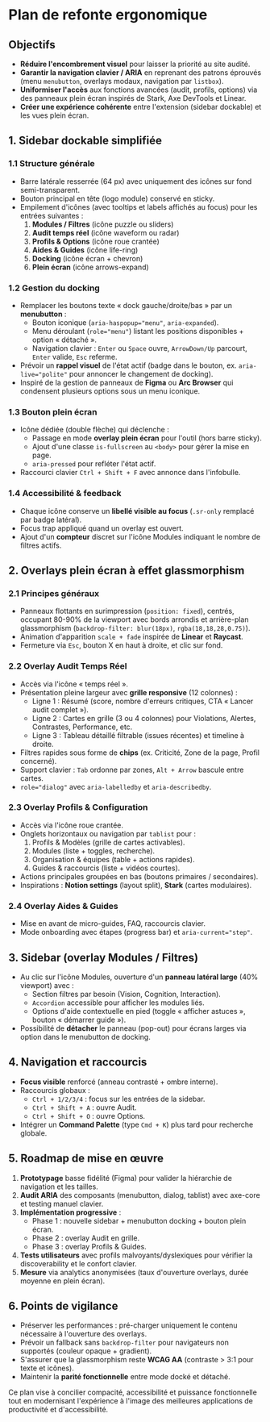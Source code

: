 # Plan de refonte ergonomique

## Objectifs
- **Réduire l'encombrement visuel** pour laisser la priorité au site audité.
- **Garantir la navigation clavier / ARIA** en reprenant des patrons éprouvés (menu `menubutton`, overlays modaux, navigation par `listbox`).
- **Uniformiser l'accès** aux fonctions avancées (audit, profils, options) via des panneaux plein écran inspirés de Stark, Axe DevTools et Linear.
- **Créer une expérience cohérente** entre l'extension (sidebar dockable) et les vues plein écran.

## 1. Sidebar dockable simplifiée

### 1.1 Structure générale
- Barre latérale resserrée (64 px) avec uniquement des icônes sur fond semi-transparent.
- Bouton principal en tête (logo module) conservé en sticky.
- Empilement d'icônes (avec tooltips et labels affichés au focus) pour les entrées suivantes :
  1. **Modules / Filtres** (icône puzzle ou sliders)
  2. **Audit temps réel** (icône waveform ou radar)
  3. **Profils & Options** (icône roue crantée)
  4. **Aides & Guides** (icône life-ring)
  5. **Docking** (icône écran + chevron)
  6. **Plein écran** (icône arrows-expand)

### 1.2 Gestion du docking
- Remplacer les boutons texte « dock gauche/droite/bas » par un **menubutton** :
  - Bouton iconique (`aria-haspopup="menu"`, `aria-expanded`).
  - Menu déroulant (`role="menu"`) listant les positions disponibles + option « détaché ».
  - Navigation clavier : `Enter` ou `Space` ouvre, `ArrowDown/Up` parcourt, `Enter` valide, `Esc` referme.
- Prévoir un **rappel visuel** de l'état actif (badge dans le bouton, ex. `aria-live="polite"` pour annoncer le changement de docking).
- Inspiré de la gestion de panneaux de **Figma** ou **Arc Browser** qui condensent plusieurs options sous un menu iconique.

### 1.3 Bouton plein écran
- Icône dédiée (double flèche) qui déclenche :
  - Passage en mode **overlay plein écran** pour l'outil (hors barre sticky).
  - Ajout d'une classe `is-fullscreen` au `<body>` pour gérer la mise en page.
  - `aria-pressed` pour refléter l'état actif.
- Raccourci clavier `Ctrl + Shift + F` avec annonce dans l'infobulle.

### 1.4 Accessibilité & feedback
- Chaque icône conserve un **libellé visible au focus** (`.sr-only` remplacé par badge latéral).
- Focus trap appliqué quand un overlay est ouvert.
- Ajout d'un **compteur** discret sur l'icône Modules indiquant le nombre de filtres actifs.

## 2. Overlays plein écran à effet glassmorphism

### 2.1 Principes généraux
- Panneaux flottants en surimpression (`position: fixed`), centrés, occupant 80-90% de la viewport avec bords arrondis et arrière-plan glassmorphism (`backdrop-filter: blur(18px)`, `rgba(18,18,28,0.75)`).
- Animation d'apparition `scale + fade` inspirée de **Linear** et **Raycast**.
- Fermeture via `Esc`, bouton X en haut à droite, et clic sur fond.

### 2.2 Overlay Audit Temps Réel
- Accès via l'icône « temps réel ».
- Présentation pleine largeur avec **grille responsive** (12 colonnes) :
  - Ligne 1 : Résumé (score, nombre d'erreurs critiques, CTA « Lancer audit complet »).
  - Ligne 2 : Cartes en grille (3 ou 4 colonnes) pour Violations, Alertes, Contrastes, Performance, etc.
  - Ligne 3 : Tableau détaillé filtrable (issues récentes) et timeline à droite.
- Filtres rapides sous forme de **chips** (ex. Criticité, Zone de la page, Profil concerné).
- Support clavier : `Tab` ordonne par zones, `Alt + Arrow` bascule entre cartes.
- `role="dialog"` avec `aria-labelledby` et `aria-describedby`.

### 2.3 Overlay Profils & Configuration
- Accès via l'icône roue crantée.
- Onglets horizontaux ou navigation par `tablist` pour :
  1. Profils & Modèles (grille de cartes activables).
  2. Modules (liste + toggles, recherche).
  3. Organisation & équipes (table + actions rapides).
  4. Guides & raccourcis (liste + vidéos courtes).
- Actions principales groupées en bas (boutons primaires / secondaires).
- Inspirations : **Notion settings** (layout split), **Stark** (cartes modulaires).

### 2.4 Overlay Aides & Guides
- Mise en avant de micro-guides, FAQ, raccourcis clavier.
- Mode onboarding avec étapes (progress bar) et `aria-current="step"`.

## 3. Sidebar (overlay Modules / Filtres)

- Au clic sur l'icône Modules, ouverture d'un **panneau latéral large** (40% viewport) avec :
  - Section filtres par besoin (Vision, Cognition, Interaction).
  - `Accordion` accessible pour afficher les modules liés.
  - Options d'aide contextuelle en pied (toggle « afficher astuces », bouton « démarrer guide »).
- Possibilité de **détacher** le panneau (pop-out) pour écrans larges via option dans le menubutton de docking.

## 4. Navigation et raccourcis

- **Focus visible** renforcé (anneau contrasté + ombre interne).
- Raccourcis globaux :
  - `Ctrl + 1/2/3/4` : focus sur les entrées de la sidebar.
  - `Ctrl + Shift + A` : ouvre Audit.
  - `Ctrl + Shift + O` : ouvre Options.
- Intégrer un **Command Palette** (type `Cmd + K`) plus tard pour recherche globale.

## 5. Roadmap de mise en œuvre

1. **Prototypage** basse fidélité (Figma) pour valider la hiérarchie de navigation et les tailles.
2. **Audit ARIA** des composants (menubutton, dialog, tablist) avec axe-core et testing manuel clavier.
3. **Implémentation progressive** :
   - Phase 1 : nouvelle sidebar + menubutton docking + bouton plein écran.
   - Phase 2 : overlay Audit en grille.
   - Phase 3 : overlay Profils & Guides.
4. **Tests utilisateurs** avec profils malvoyants/dyslexiques pour vérifier la discoverability et le confort clavier.
5. **Mesure** via analytics anonymisées (taux d'ouverture overlays, durée moyenne en plein écran).

## 6. Points de vigilance

- Préserver les performances : pré-charger uniquement le contenu nécessaire à l'ouverture des overlays.
- Prévoir un fallback sans `backdrop-filter` pour navigateurs non supportés (couleur opaque + gradient).
- S'assurer que la glassmorphism reste **WCAG AA** (contraste > 3:1 pour texte et icônes).
- Maintenir la **parité fonctionnelle** entre mode docké et détaché.

Ce plan vise à concilier compacité, accessibilité et puissance fonctionnelle tout en modernisant l'expérience à l'image des meilleures applications de productivité et d'accessibilité.
